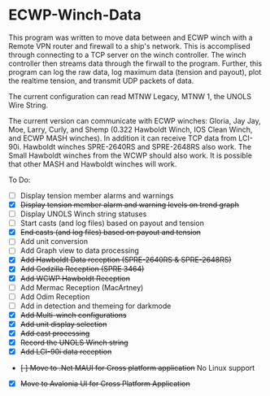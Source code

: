 # ECWP-Winch-Data
This program was written to move data between and ECWP winch with a Remote VPN router and firewall to a ship's network. This is accomplised through connecting to a TCP server on the winch controller. The winch controller then streams data through the firwall to the program. Further, this program can log the raw data, log maximum data (tension and payout),  plot the realtime tension, and transmit UDP packets of data.

The current configuration can read MTNW Legacy, MTNW 1, the UNOLS Wire String.

The current version can communicate with ECWP winches: Gloria, Jay Jay, Moe, Larry, Curly, and Shemp (0.322 Hawboldt Winch, IOS Clean Winch, and ECWP MASH winches). In addition it can receive TCP data from LCI-90i. Hawboldt winches SPRE-2640RS and SPRE-2648RS also work. The Small Hawboldt winches from the WCWP should also work. It is possible that other MASH and Hawboldt winches will work.

To Do:
- [ ] Display tension member alarms and warnings
- [x] ~~Display tension member alarm and warning levels on trend graph~~
- [ ] Display UNOLS Winch string statuses
- [ ] Start casts (and log files) based on payout and tension
- [x] ~~End casts (and log files) based on payout and tension~~
- [ ] Add unit conversion
- [ ] Add Graph view to data processing
- [x] ~~Add Hawboldt Data reception (SPRE-2640RS & SPRE-2648RS)~~
- [x] ~~Add Godzilla Reception (SPRE 3464)~~
- [x] ~~Add WCWP Hawboldt Reception~~
- [ ] Add Mermac Reception (MacArtney)
- [ ] Add Odim Reception
- [ ] Add in detection and themeing for darkmode
- [x] ~~Add Multi-winch configurations~~
- [x] ~~Add unit display selection~~
- [x] ~~Add cast processing~~
- [x] ~~Record the UNOLS Winch string~~
- [x] ~~Add LCI-90i data reception~~
- ~~[ ] Move to .Net MAUI for Cross platform application~~  No Linux support
- [x] ~~Move to Avalonia UI for Cross Platform Application~~

